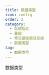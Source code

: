 ```yaml
---
title: 数据类型
icon: config
order: 2
category:
  - 后端指北
  - 基础
  - 常见基础面试总结
  - 数据类型
tag:
  - 数据类型
---
```


数据类型

